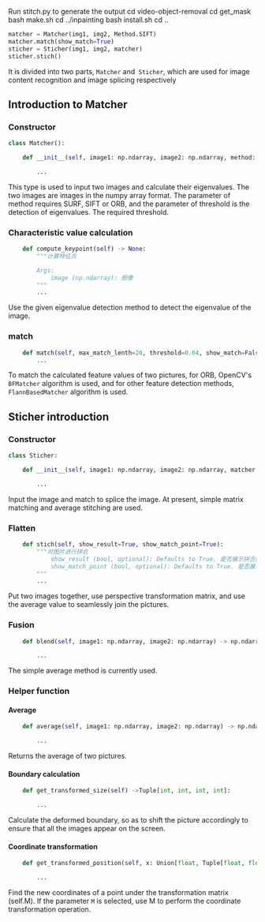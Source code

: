 ﻿Run stitch.py to generate the output
cd video-object-removal
cd get_mask
bash make.sh
cd ../inpainting
bash install.sh
cd ..

```python
matcher = Matcher(img1, img2, Method.SIFT)
matcher.match(show_match=True)
sticher = Sticher(img1, img2, matcher)
sticher.stich()
```

It is divided into two parts, `Matcher` and` Sticher`, which are used for image content recognition and image splicing respectively

## Introduction to Matcher

### Constructor

```python
class Matcher():

    def __init__(self, image1: np.ndarray, image2: np.ndarray, method: Enum=Method.SURF, threshold=800) -> None:

        ...
```

This type is used to input two images and calculate their eigenvalues. The two images are images in the numpy array format. The parameter of method requires SURF, SIFT or ORB, and the parameter of threshold is the detection of eigenvalues. The required threshold.

### Characteristic value calculation

```python
    def compute_keypoint(self) -> None:
        """计算特征点

        Args:
            image (np.ndarray): 图像
        """
        ...
```
Use the given eigenvalue detection method to detect the eigenvalue of the image.

### match

```python
    def match(self, max_match_lenth=20, threshold=0.04, show_match=False):
        ...
```

To match the calculated feature values of two pictures, for ORB, OpenCV's `BFMatcher` algorithm is used, and for other feature detection methods,` FlannBasedMatcher` algorithm is used.

## Sticher introduction

### Constructor

```python
class Sticher:

    def __init__(self, image1: np.ndarray, image2: np.ndarray, matcher: Matcher):

        ...
```

Input the image and match to splice the image. At present, simple matrix matching and average stitching are used.

### Flatten

```python
    def stich(self, show_result=True, show_match_point=True):
        """对图片进行拼合
            show_result (bool, optional): Defaults to True. 是否展示拼合图像
            show_match_point (bool, optional): Defaults to True. 是否展示拼合点
        """
        ...
```

Put two images together, use perspective transformation matrix, and use the average value to seamlessly join the pictures.

### Fusion

```python
    def blend(self, image1: np.ndarray, image2: np.ndarray) -> np.ndarray:

        ...
```

The simple average method is currently used.

### Helper function

#### Average

```python
    def average(self, image1: np.ndarray, image2: np.ndarray) -> np.ndarry:

        ...
```

Returns the average of two pictures.

#### Boundary calculation

```python
    def get_transformed_size(self) ->Tuple[int, int, int, int]:

        ...
```

Calculate the deformed boundary, so as to shift the picture accordingly to ensure that all the images appear on the screen.

#### Coordinate transformation

```python
    def get_transformed_position(self, x: Union[float, Tuple[float, float]], y: float=None, M=None) -> Tuple[float, float]:

        ...
```

Find the new coordinates of a point under the transformation matrix (self.M). If the parameter `M` is selected, use M to perform the coordinate transformation operation.